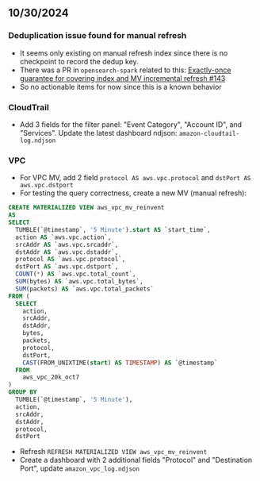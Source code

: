 ## 10/30/2024

### Deduplication issue found for manual refresh

- It seems only existing on manual refresh index since there is no checkpoint to record the dedup key.
- There was a PR in `opensearch-spark` related to this: [Exactly-once guarantee for covering index and MV incremental refresh #143
](https://github.com/opensearch-project/opensearch-spark/pull/143)
- So no actionable items for now since this is a known behavior

### CloudTrail

- Add 3 fields for the filter panel: "Event Category", "Account ID", and "Services". Update the latest dashboard ndjson: `amazon-cloudtail-log.ndjson`

### VPC

- For VPC MV, add 2 field `protocol AS aws.vpc.protocol` and `dstPort AS aws.vpc.dstport`
- For testing the query correctness, create a new MV (manual refresh):

```sql
CREATE MATERIALIZED VIEW aws_vpc_mv_reinvent
AS
SELECT
  TUMBLE(`@timestamp`, '5 Minute').start AS `start_time`,
  action AS `aws.vpc.action`,
  srcAddr AS `aws.vpc.srcaddr`,
  dstAddr AS `aws.vpc.dstaddr`,
  protocol AS `aws.vpc.protocol`,
  dstPort AS `aws.vpc.dstport`,
  COUNT(*) AS `aws.vpc.total_count`,
  SUM(bytes) AS `aws.vpc.total_bytes`,
  SUM(packets) AS `aws.vpc.total_packets`
FROM (
  SELECT
    action,
    srcAddr,
    dstAddr,
    bytes,
    packets,
    protocol,
    dstPort,
    CAST(FROM_UNIXTIME(start) AS TIMESTAMP) AS `@timestamp`
  FROM
    aws_vpc_20k_oct7
)
GROUP BY
  TUMBLE(`@timestamp`, '5 Minute'),
  action,
  srcAddr,
  dstAddr,
  protocol,
  dstPort
```

- Refresh `REFRESH MATERIALIZED VIEW aws_vpc_mv_reinvent`
- Create a dashboard with 2 additional fields "Protocol" and "Destination Port", update `amazon_vpc_log.ndjson`

